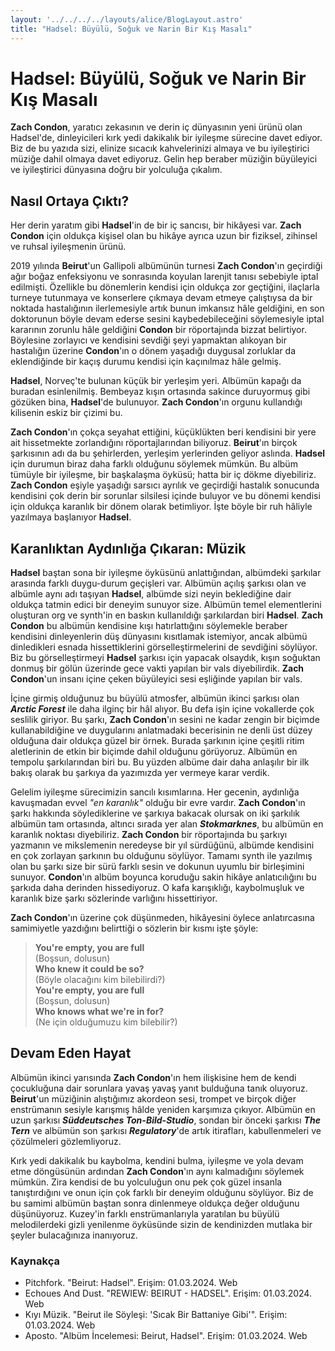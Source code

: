 ```yaml
---
layout: '../../../../layouts/alice/BlogLayout.astro'
title: "Hadsel: Büyülü, Soğuk ve Narin Bir Kış Masalı"
---
```

# Hadsel: Büyülü, Soğuk ve Narin Bir Kış Masalı

**Zach Condon**, yaratıcı zekasının ve derin iç dünyasının yeni ürünü olan Hadsel'de, dinleyicileri kırk yedi dakikalık bir iyileşme sürecine davet ediyor. Biz de bu yazıda sizi, elinize sıcacık kahvelerinizi almaya ve bu iyileştirici müziğe dahil olmaya davet ediyoruz. Gelin hep beraber müziğin büyüleyici ve iyileştirici dünyasına doğru bir yolculuğa çıkalım.

## Nasıl Ortaya Çıktı?

Her derin yaratım gibi **Hadsel**'in de bir iç sancısı, bir hikâyesi var. **Zach Condon** için oldukça kişisel olan bu hikâye ayrıca uzun bir fiziksel, zihinsel ve ruhsal iyileşmenin ürünü.

2019 yılında **Beirut**'un Gallipoli albümünün turnesi **Zach Condon**'ın geçirdiği ağır boğaz enfeksiyonu ve sonrasında koyulan larenjit tanısı sebebiyle iptal edilmişti. Özellikle bu dönemlerin kendisi için oldukça zor geçtiğini, ilaçlarla turneye tutunmaya ve konserlere çıkmaya devam etmeye çalıştıysa da bir noktada hastalığının ilerlemesiyle artık bunun imkansız hâle geldiğini, en son doktorunun böyle devam ederse sesini kaybedebileceğini söylemesiyle iptal kararının zorunlu hâle geldiğini **Condon** bir röportajında bizzat belirtiyor. Böylesine zorlayıcı ve kendisini sevdiği şeyi yapmaktan alıkoyan bir hastalığın üzerine **Condon**'ın o dönem yaşadığı duygusal zorluklar da eklendiğinde bir kaçış durumu kendisi için kaçınılmaz hâle gelmiş.

**Hadsel**, Norveç'te bulunan küçük bir yerleşim yeri. Albümün kapağı da buradan esinlenilmiş. Bembeyaz kışın ortasında sakince duruyormuş gibi gözüken bina, **Hadsel**'de bulunuyor. **Zach Condon**'ın orgunu kullandığı kilisenin eskiz bir çizimi bu.

**Zach Condon**'ın çokça seyahat ettiğini, küçüklükten beri kendisini bir yere ait hissetmekte zorlandığını röportajlarından biliyoruz. **Beirut**'ın birçok şarkısının adı da bu şehirlerden, yerleşim yerlerinden geliyor aslında. **Hadsel** için durumun biraz daha farklı olduğunu söylemek mümkün. Bu albüm tümüyle bir iyileşme, bir başkalaşma öyküsü; hatta bir iç dökme diyebiliriz. **Zach Condon** eşiyle yaşadığı sarsıcı ayrılık ve geçirdiği hastalık sonucunda kendisini çok derin bir sorunlar silsilesi içinde buluyor ve bu dönemi kendisi için oldukça karanlık bir dönem olarak betimliyor. İşte böyle bir ruh hâliyle yazılmaya başlanıyor **Hadsel**.

## Karanlıktan Aydınlığa Çıkaran: Müzik

**Hadsel** baştan sona bir iyileşme öyküsünü anlattığından, albümdeki şarkılar arasında farklı duygu-durum geçişleri var. Albümün açılış şarkısı olan ve albümle aynı adı taşıyan **Hadsel**, albümde sizi neyin beklediğine dair oldukça tatmin edici bir deneyim sunuyor size. Albümün temel elementlerini oluşturan org ve synth'in en baskın kullanıldığı şarkılardan biri **Hadsel**. **Zach Condon** bu albümün kendisine kışı hatırlattığını söylemekle beraber kendisini dinleyenlerin düş dünyasını kısıtlamak istemiyor, ancak albümü dinledikleri esnada hissettiklerini görselleştirmelerini de sevdiğini söylüyor. Biz bu görselleştirmeyi **Hadsel** şarkısı için yapacak olsaydık, kışın soğuktan donmuş bir gölün üzerinde gece vakti yapılan bir vals diyebilirdik. **Zach Condon**'un insanı içine çeken büyüleyici sesi eşliğinde yapılan bir vals.

İçine girmiş olduğunuz bu büyülü atmosfer, albümün ikinci şarkısı olan ***Arctic Forest*** ile daha ilginç bir hâl alıyor. Bu defa işin içine vokallerde çok seslilik giriyor. Bu şarkı, **Zach Condon**'ın sesini ne kadar zengin bir biçimde kullanabildiğine ve duygularını anlatmadaki becerisinin ne denli üst düzey olduğuna dair oldukça güzel bir örnek. Burada şarkının içine çeşitli ritim aletlerinin de etkin bir biçimde dahil olduğunu görüyoruz. Albümün en tempolu şarkılarından biri bu. Bu yüzden albüme dair daha anlaşılır bir ilk bakış olarak bu şarkıya da yazımızda yer vermeye karar verdik.

Gelelim iyileşme sürecimizin sancılı kısımlarına. Her gecenin, aydınlığa kavuşmadan evvel *"en karanlık"* olduğu bir evre vardır. **Zach Condon**'ın şarkı hakkında söylediklerine ve şarkıya bakacak olursak on iki şarkılık albümün tam ortasında, altıncı sırada yer alan ***Stokmarknes***, bu albümün en karanlık noktası diyebiliriz. **Zach Condon** bir röportajında bu şarkıyı yazmanın ve mikslemenin neredeyse bir yıl sürdüğünü, albümde kendisini en çok zorlayan şarkının bu olduğunu söylüyor. Tamamı synth ile yazılmış olan bu şarkı size bir sürü farklı sesin ve dokunun uyumlu bir birleşimini sunuyor. **Condon**'ın albüm boyunca koruduğu sakin hikâye anlatıcılığını bu şarkıda daha derinden hissediyoruz. O kafa karışıklığı, kaybolmuşluk ve karanlık bize şarkı sözlerinde varlığını hissettiriyor.

**Zach Condon**'ın üzerine çok düşünmeden, hikâyesini öylece anlatırcasına samimiyetle yazdığını belirttiği o sözlerin bir kısmı işte şöyle:

> **You're empty, you are full**<br>
> (Boşsun, dolusun)<br>
> **Who knew it could be so?**<br>
> (Böyle olacağını kim bilebilirdi?)<br>
> **You're empty, you are full**<br>
> (Boşsun, dolusun)<br>
> **Who knows what we're in for?**<br>
> (Ne için olduğumuzu kim bilebilir?)

## Devam Eden Hayat

Albümün ikinci yarısında **Zach Condon**'ın hem ilişkisine hem de kendi çocukluğuna dair sorunlara yavaş yavaş yanıt bulduğuna tanık oluyoruz. **Beirut**'un müziğinin alıştığımız akordeon sesi, trompet ve birçok diğer enstrümanın sesiyle karışmış hâlde yeniden karşımıza çıkıyor. Albümün en uzun şarkısı ***Süddeutsches Ton-Bild-Studio***, sondan bir önceki şarkısı ***The Tern*** ve albümün son şarkısı ***Regulatory***'de artık itirafları, kabullenmeleri ve çözülmeleri gözlemliyoruz.

Kırk yedi dakikalık bu kaybolma, kendini bulma, iyileşme ve yola devam etme döngüsünün ardından **Zach Condon**'ın aynı kalmadığını söylemek mümkün. Zira kendisi de bu yolculuğun onu pek çok güzel insanla tanıştırdığını ve onun için çok farklı bir deneyim olduğunu söylüyor. Biz de bu samimi albümün baştan sonra dinlenmeye oldukça değer olduğunu düşünüyoruz. Kuzey'in farklı enstrümanlarıyla yaratılan bu büyülü melodilerdeki gizli yenilenme öyküsünde sizin de kendinizden mutlaka bir şeyler bulacağınıza inanıyoruz.

### Kaynakça

- Pitchfork. "Beirut: Hadsel". Erişim: 01.03.2024. Web
- Echoues And Dust. "REWIEW: BEIRUT - HADSEL". Erişim: 01.03.2024. Web
- Kıyı Müzik. "Beirut ile Söyleşi: 'Sıcak Bir Battaniye Gibi'". Erişim: 01.03.2024. Web
- Aposto. "Albüm İncelemesi: Beirut, Hadsel". Erişim: 01.03.2024. Web
